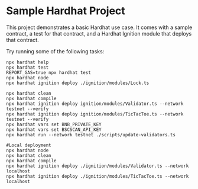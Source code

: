 # Sample Hardhat Project

This project demonstrates a basic Hardhat use case. It comes with a sample contract, a test for that contract, and a Hardhat Ignition module that deploys that contract.

Try running some of the following tasks:

```shell
npx hardhat help
npx hardhat test
REPORT_GAS=true npx hardhat test
npx hardhat node
npx hardhat ignition deploy ./ignition/modules/Lock.ts
```

```shell
npx hardhat clean
npx hardhat compile
npx hardhat ignition deploy ignition/modules/Validator.ts --network testnet --verify
npx hardhat ignition deploy ignition/modules/TicTacToe.ts --network testnet --verify
npx hardhat vars set BNB_PRIVATE_KEY
npx hardhat vars set BSCSCAN_API_KEY
npx hardhat run --network testnet ./scripts/update-validators.ts
```

```shell
#Local deployment
npx hardhat node
npx hardhat clean
npx hardhat compile
npx hardhat ignition deploy ./ignition/modules/Validator.ts --network localhost
npx hardhat ignition deploy ./ignition/modules/TicTacToe.ts --network localhost
```